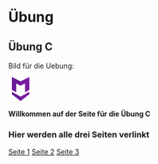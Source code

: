 
# Übung

## Übung C

Bild für die Uebung:

![alt text](https://github.com/adam-p/markdown-here/raw/master/src/common/images/icon48.png "Logo Title Text 1")

**Willkommen auf der Seite für die Übung C**

### Hier werden alle drei Seiten verlinkt

[Seite 1](https://s-kalies20.github.io/uebung/Seite1.md)
[Seite 2](https://s-kalies20.github.io/uebung/Seite2.md)
[Seite 3](https://s-kalies20.github.io/uebung/Seite3.md)
